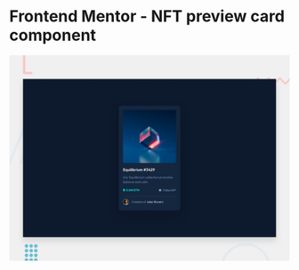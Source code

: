 # Frontend Mentor - NFT preview card component

![Design preview for the NFT preview card component coding challenge](./design/desktop-preview.jpg)
